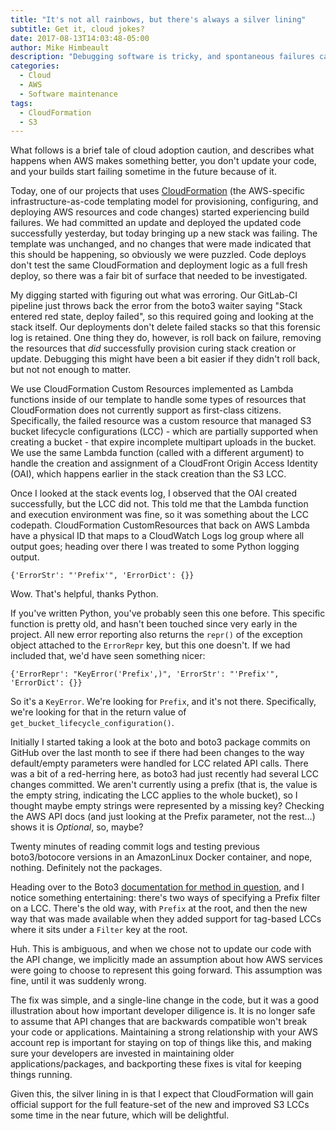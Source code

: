 ```yaml
---
title: "It's not all rainbows, but there's always a silver lining"
subtitle: Get it, cloud jokes?
date: 2017-08-13T14:03:48-05:00
author: Mike Himbeault
description: "Debugging software is tricky, and spontaneous failures can be confusing. This is a tale from the trenches of debugging a problem caused by technical debt we didn't know we were accruing."
categories:
  - Cloud
  - AWS
  - Software maintenance
tags:
  - CloudFormation
  - S3
---
```


What follows is a brief tale of cloud adoption caution, and describes what happens when AWS makes something better, you don't update your code, and your builds start failing sometime in the future because of it.

<!--more-->

Today, one of our projects that uses [CloudFormation](https://aws.amazon.com/cloudformation/) (the AWS-specific infrastructure-as-code templating model for provisioning, configuring, and deploying AWS resources and code changes) started experiencing build failures. We had committed an update and deployed the updated code successfully yesterday, but today bringing up a new stack was failing. The template was unchanged, and no changes that were made indicated that this should be happening, so obviously we were puzzled. Code deploys don't test the same CloudFormation and deployment logic as a full fresh deploy, so there was a fair bit of surface that needed to be investigated.

My digging started with figuring out what was erroring. Our GitLab-CI pipeline just throws back the error from the boto3 waiter saying "Stack entered red state, deploy failed", so this required going and looking at the stack itself. Our deployments don't delete failed stacks so that this forensic log is retained. One thing they do, however, is roll back on failure, removing the resources that *did* successfully provision curing stack creation or update. Debugging this might have been a bit easier if they didn't roll back, but not not enough to matter.

We use CloudFormation Custom Resources implemented as Lambda functions inside of our template to handle some types of resources that CloudFormation does not currently support as first-class citizens. Specifically, the failed resource was a custom resource that managed S3 bucket lifecycle configurations (LCC) - which are partially supported when creating a bucket - that expire incomplete multipart uploads in the bucket. We use the same Lambda function (called with a different argument) to handle the creation and assignment of a CloudFront Origin Access Identity (OAI), which happens earlier in the stack creation than the S3 LCC.

Once I looked at the stack events log, I observed that the OAI created successfully, but the LCC did not. This told me that the Lambda function and execution environment was fine, so it was something about the LCC codepath. CloudFormation CustomResources that back on AWS Lambda have a physical ID that maps to a CloudWatch Logs log group where all output goes; heading over there I was treated to some Python logging output.

```
{'ErrorStr': "'Prefix'", 'ErrorDict': {}}
```

Wow. That's helpful, thanks Python.

If you've written Python, you've probably seen this one before. This specific function is pretty old, and hasn't been touched since very early in the project. All new error reporting also returns the `repr()` of the exception object attached to the `ErrorRepr` key, but this one doesn't. If we had included that, we'd have seen something nicer:

```
{'ErrorRepr': "KeyError('Prefix',)", 'ErrorStr': "'Prefix'", 'ErrorDict': {}}
```

So it's a `KeyError`. We're looking for `Prefix`, and it's not there. Specifically, we're looking for that in the return value of `get_bucket_lifecycle_configuration()`.

Initially I started taking a look at the boto and boto3 package commits on GitHub over the last month to see if there had been changes to the way default/empty parameters were handled for LCC related API calls. There was a bit of a red-herring here, as boto3 had just recently had several LCC changes committed. We aren't currently using a prefix (that is, the value is the empty string, indicating the LCC applies to the whole bucket), so I thought maybe empty strings were represented by a missing key? Checking the AWS API docs (and just looking at the Prefix parameter, not the rest...) shows it is *Optional*, so, maybe?

Twenty minutes of reading commit logs and testing previous boto3/botocore versions in an AmazonLinux Docker container, and nope, nothing. Definitely not the packages.

Heading over to the Boto3 [documentation for method in question](http://boto3.readthedocs.io/en/latest/reference/services/s3.html#S3.Client.get_bucket_lifecycle_configuration), and I notice something entertaining: there's two ways of specifying a Prefix filter on a LCC. There's the old way, with `Prefix` at the root, and then the new way that was made available when they added support for tag-based LCCs where it sits under a `Filter` key at the root.

Huh. This is ambiguous, and when we chose not to update our code with the API change, we implicitly made an assumption about how AWS services were going to choose to represent this going forward. This assumption was fine, until it was suddenly wrong.

The fix was simple, and a single-line change in the code, but it was a good illustration about how important developer diligence is. It is no longer safe to assume that API changes that are backwards compatible won't break your code or applications. Maintaining a strong relationship with your AWS account rep is important for staying on top of things like this, and making sure your developers are invested in maintaining older applications/packages, and backporting these fixes is vital for keeping things running.

Given this, the silver lining in is that I expect that CloudFormation will gain official support for the full feature-set of the new and improved S3 LCCs some time in the near future, which will be delightful.
